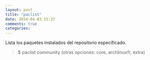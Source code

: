 ```yaml
---
layout: post
title: "paclist"
date: 2014-04-03 15:37
comments: true
categories: 
---
```

Lista los paquetes instalados del repositorio especificado.

>$ paclist community (otras opciones: core, archlinuxfr, extra)

